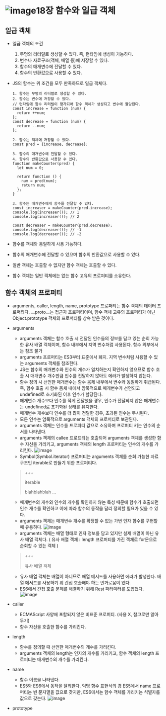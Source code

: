 ![image](https://github.com/houony/Javascript-Deep-Dive-Study/assets/99787274/3b807461-a41f-4530-bb0c-af2502b96f4c)18장 함수와 일급 객체
========

일급 객체
---
- 일급 객체의 조건
  1. 무명의 리터럴로 생성할 수 있다. 즉, 런타임에 생성이 가능하다.
  2. 변수나 자료구조(객체, 배열 등)에 저장할 수 있다.
  3. 함수의 매개변수에 전달할 수 있다.
  4. 함수의 반환값으로 사용할 수 있다.
 

- JS의 함수는 위 조건을 모두 만족하므로 일급 객체다.
  ```
  1. 함수는 무명의 리터럴로 생성할 수 있다.
  2. 함수는 변수에 저장할 수 있다.
  // 런타임에 함수 리터럴이 평가되어 함수 객체가 생성되고 변수에 할당된다.
  const increase = function (num) {
    return ++num;
  };
  const decrease = function (num) {
    return --num;
  };

  2. 함수는 객체에 저장할 수 있다.
  const pred = {increase, decrease};

  3. 함수의 매개변수에 전달할 수 있다.
  4. 함수의 반환값으로 사용할 수 있다.
  function makeCounter(pred) {
    let num = 0;

    return function () {
      num = pred(num);
      return num;
    };
  }

  3. 함수는 매개변수에게 함수를 전달할 수 있다.
  const increaser = makeCounter(pred.increase);
  console.log(increaser()); // 1
  console.log(increaser()); // 2

  const decreaser = makeCounter(pred.decrease);
  console.log(decreaser()); // -1
  console.log(decreaser()); // -2
  ```
- 함수를 객체와 동일하게 사용 가능하다.
- 함수의 매개변수에 전달할 수 있으며 함수의 반환값으로 사용할 수 있다.
- 일반 객체는 호출할 수 없지만 함수 객체는 호출할 수 있다.
- 함수 객체는 일반 객체에는 없는 함수 고유의 프로퍼티를 소유한다.

함수 객체의 프로퍼티
---
- arguments, caller, length, name, prototype 프로퍼티는 함수 객체의 데이터 프로퍼티다. __proto__는 접근자 프로퍼티이며, 함수 객체 고유의 프로퍼티가 아닌 Object.prototype 객체의 프로퍼티를 상속 받은 것이다.
- arguments
  - arguments 객체는 함수 호출 시 전달된 인수들의 정보를 담고 있는 순회 가능한 유사 배열 객체이며, 함수 내부에서 지역 변수처럼 사용된다. 함수 외부에서는 참조 불가
  - arguments 프로퍼티는 ES3부터 표준에서 폐지. 지역 변수처럼 사용할 수 있는 arguments 객체를 참조한다.
  - JS는 함수의 매개변수와 인수의 개수가 일치하는지 확인하지 않으므로 함수 호출 시 매개변수 개수만큼 인수를 전달하지 않아도 에러가 발생하지 않는다.
  - 함수 정의 시 선언한 매개변수는 함수 몸체 내부에서 변수와 동일하게 취급된다. 즉, 함수 호출 시 함수 몸체 내에서 암묵적으로 매개변수가 선언되고 undefined로 초기화된 이후 인수가 할당된다.
  - 매개변수 개수보다 인수를 적게 전달했을 경우, 인수가 전달되지 않은 매개변수는 undefined로 초기화된 상태를 유지한다.
  - 매개변수 개수보다 인수를 더 많이 전달한 경우, 초과된 인수는 무시된다.
  - 모든 인수는 암묵적으로 arguments 객체의 프로퍼티로 보관된다.
  - arguments 객체는 인수를 프로퍼티 값으로 소유하며 프로퍼티 키는 인수의 순서를 나타낸다.
  - arguments 객체의 callee 프로프티는 호출되어 arguments 객체를 생성한 함수 자신을 가리키고, arguments 객체의 length 프로퍼티는 인수의 개수를 가리킨다.
    ![image](https://github.com/houony/Javascript-Deep-Dive-Study/assets/99787274/4b1beb1e-2c39-4c7f-9f5f-1c0fac0a36df)
  - Symbol(Symbol.iterator) 프로퍼티는 arguments 객체를 순회 가능한 자료구조인 iterable로 만들기 위한 프로퍼티다.
  > +++
  >
  > iterable
  >
  > blahblahblah ...
  >

  - 매개변수의 개수와 인수의 개수를 확인하지 않는 특성 때문에 함수가 호출되면 인수 개수를 확인하고 이에 따라 함수의 동작을 달리 정의할 필요가 있을 수 있다.
  - arguments 객체는 매개변수 개수를 확정할 수 없는 가변 인자 함수를 구현할 때 유용하다.
    ![image](https://github.com/houony/Javascript-Deep-Dive-Study/assets/99787274/a6d00311-b7ef-4296-893b-c6fe5d75d8c2)
  - arguments 객체는 배열 형태로 인자 정보를 담고 있지만 실제 배열이 아닌 유사 배열 객체다. ( 유사 배열 객체 : length 프로퍼티를 가진 객체로 for문으로 순회할 수 있는 객체 )
  > +++
  >
  > 유사 배열 객체
  > 
  
  - 유사 배열 객체는 배열이 아니므로 배열 메서드를 사용하면 에러가 발생한다. 배열 메서드를 사용하기 위 간접 호출해야 하는 번거로움이 있다.
  - ES6에서 간접 호출 문제를 해결하기 위해 Rest 파라미터를 도입했다.
    ![image](https://github.com/houony/Javascript-Deep-Dive-Study/assets/99787274/01704be0-4c4b-4293-8868-d707b92c9b1a)
- caller
  - ECMAScript 사양에 포함되지 않은 비표준 프로퍼티. (사용 X, 참고로만 알아두기)
  - 함수 자신을 호출한 함수를 가리킨다.
- length
  - 함수를 정의할 때 선언한 매개변수의 개수를 가리킨다.
  - arguments 객체의 length는 인자의 개수를 가리키고, 함수 객체의 length 프로퍼티는 매개변수의 개수를 가리킨다.
- name
  - 함수 이름을 나타낸다.
  - ES5와 ES6에서 동작을 달리한다. 익명 함수 표현식의 경 ES5에서 name 프로퍼티는 빈 문자열을 값으로 갖지만, ES6에서는 함수 객체를 가리키는 식별자를 값으로 갖는다.
    ![image](https://github.com/houony/Javascript-Deep-Dive-Study/assets/99787274/d5bc16e2-32d1-449c-b590-c6e656a8107e)

- prototype

